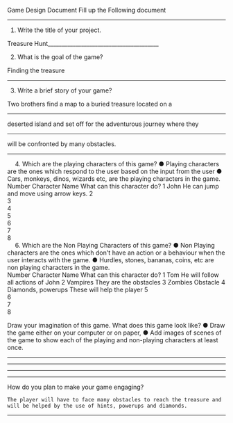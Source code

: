 Game Design Document
Fill up the Following document 

________________________________________



1.	Write the title of your project.

Treasure Hunt________________________________________


2.	What is the goal of the game? 

Finding the treasure
________________________________________


3.	Write a brief story of your game?

Two brothers find a map to a buried treasure located on a 
________________________________________
deserted island and set off for the  adventurous journey where they
________________________________________
will be confronted by  many obstacles.
________________________________________


 
4.	Which are the playing characters of this game? 
●	Playing characters are the ones which respond to the user based on the input from the user
●	Cars, monkeys, dinos, wizards etc, are the playing characters in the game.  
Number	Character Name	What can this character do? 
1	John	He can jump and move using arrow keys.
2		
3		
4		
5		
6		
7		
8		
 
6.	Which are the Non Playing Characters of this game?
●	Non Playing characters are the ones which don't have an action or a behaviour when the user interacts with the game.
●	Hurdles, stones, bananas, coins, etc are non playing characters in the game.   
Number	Character Name	What can this character do? 
1	Tom	He will follow all actions of John
2	Vampires	They are the obstacles
3	Zombies	Obstacle
4	Diamonds, powerups	These will help the player
5		
6		
7		
8		



Draw your imagination of this game. What does this game look like?
●	Draw the game either on your computer or on paper, 
●	Add images of scenes of the game to show each of the playing and non-playing characters at least once.  


________________________________________
________________________________________
________________________________________
________________________________________

How do you plan to make your game engaging? 

	The player will have to face many obstacles to reach the treasure and will be helped by the use of hints, powerups and diamonds.
________________________________________________________________________________________________________________________________________________________________




